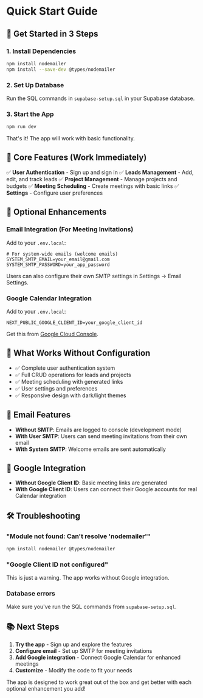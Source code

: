 # Quick Start Guide

## 🚀 Get Started in 3 Steps

### 1. Install Dependencies
```bash
npm install nodemailer
npm install --save-dev @types/nodemailer
```

### 2. Set Up Database
Run the SQL commands in `supabase-setup.sql` in your Supabase database.

### 3. Start the App
```bash
npm run dev
```

That's it! The app will work with basic functionality.

## 🎯 Core Features (Work Immediately)

✅ **User Authentication** - Sign up and sign in
✅ **Leads Management** - Add, edit, and track leads
✅ **Project Management** - Manage projects and budgets
✅ **Meeting Scheduling** - Create meetings with basic links
✅ **Settings** - Configure user preferences

## 🔧 Optional Enhancements

### Email Integration (For Meeting Invitations)
Add to your `.env.local`:
```env
# For system-wide emails (welcome emails)
SYSTEM_SMTP_EMAIL=your_email@gmail.com
SYSTEM_SMTP_PASSWORD=your_app_password
```

Users can also configure their own SMTP settings in Settings → Email Settings.

### Google Calendar Integration
Add to your `.env.local`:
```env
NEXT_PUBLIC_GOOGLE_CLIENT_ID=your_google_client_id
```

Get this from [Google Cloud Console](https://console.cloud.google.com/).

## 🎉 What Works Without Configuration

- ✅ Complete user authentication system
- ✅ Full CRUD operations for leads and projects
- ✅ Meeting scheduling with generated links
- ✅ User settings and preferences
- ✅ Responsive design with dark/light themes

## 📧 Email Features

- **Without SMTP**: Emails are logged to console (development mode)
- **With User SMTP**: Users can send meeting invitations from their own email
- **With System SMTP**: Welcome emails are sent automatically

## 🔗 Google Integration

- **Without Google Client ID**: Basic meeting links are generated
- **With Google Client ID**: Users can connect their Google accounts for real Calendar integration

## 🛠️ Troubleshooting

### "Module not found: Can't resolve 'nodemailer'"
```bash
npm install nodemailer @types/nodemailer
```

### "Google Client ID not configured"
This is just a warning. The app works without Google integration.

### Database errors
Make sure you've run the SQL commands from `supabase-setup.sql`.

## 📚 Next Steps

1. **Try the app** - Sign up and explore the features
2. **Configure email** - Set up SMTP for meeting invitations
3. **Add Google integration** - Connect Google Calendar for enhanced meetings
4. **Customize** - Modify the code to fit your needs

The app is designed to work great out of the box and get better with each optional enhancement you add!